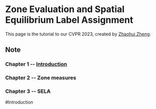 # Zone Evaluation and Spatial Equilibrium Label Assignment

This page is the tutorial to our CVPR 2023, created by [Zhaohui Zheng](https://github.com/Zzh-tju).

## Note
### Chapter 1 -- [Introduction](https://github.com/Zzh-tju/SELA/how-to-use#Introduction)
### Chapter 2 -- Zone measures
### Chapter 3 -- SELA


















#Introduction
